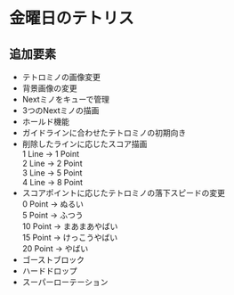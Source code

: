 # 金曜日のテトリス

## 追加要素

+ テトロミノの画像変更
+ 背景画像の変更
+ Nextミノをキューで管理
+ 3つのNextミノの描画
+ ホールド機能
+ ガイドラインに合わせたテトロミノの初期向き
+ 削除したラインに応じたスコア描画  
  1 Line -> 1 Point  
  2 Line -> 2 Point  
  3 Line -> 5 Point  
  4 Line -> 8 Point
+ スコアポイントに応じたテトロミノの落下スピードの変更  
  0  Point -> ぬるい  
  5 Point -> ふつう  
  10 Point -> まあまあやばい  
  15 Point -> けっこうやばい  
  20 Point -> やばい  
+ ゴーストブロック
+ ハードドロップ
+ スーパーローテーション
